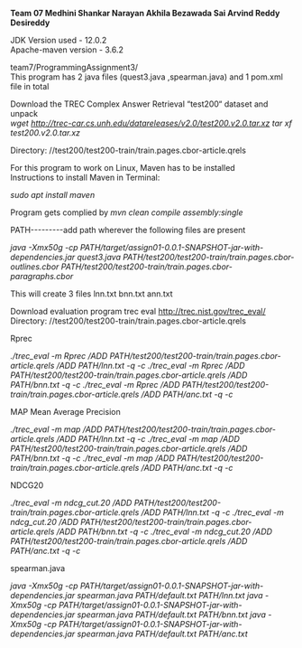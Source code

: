 **Team 07
Medhini Shankar Narayan
Akhila Bezawada
Sai Arvind Reddy Desireddy**


JDK Version used - 12.0.2  
Apache-maven version - 3.6.2  

team7/ProgrammingAssignment3/  
This program has 2 java files (quest3.java ,spearman.java) and 1 pom.xml file in total   


Download the TREC Complex Answer Retrieval “test200“ dataset and unpack  
*wget http://trec-car.cs.unh.edu/datareleases/v2.0/test200.v2.0.tar.xz
tar xf test200.v2.0.tar.xz*  

Directory: //test200/test200-train/train.pages.cbor-article.qrels

For this program to work on Linux, Maven has to be installed  
Instructions to install Maven in Terminal:

*sudo apt install maven*

Program gets complied by
*mvn clean compile assembly:single*

PATH---------add path wherever the following files are present

*java -Xmx50g -cp PATH/target/assign01-0.0.1-SNAPSHOT-jar-with-dependencies.jar quest3.java PATH/test200/test200-train/train.pages.cbor-outlines.cbor PATH/test200/test200-train/train.pages.cbor-paragraphs.cbor*


This will create 3 files lnn.txt bnn.txt ann.txt



Download evaluation program trec eval
http://trec.nist.gov/trec_eval/
Directory: //test200/test200-train/train.pages.cbor-article.qrels

Rprec

*./trec_eval -m Rprec /ADD PATH/test200/test200-train/train.pages.cbor-article.qrels /ADD PATH/lnn.txt -q -c
./trec_eval -m Rprec /ADD PATH/test200/test200-train/train.pages.cbor-article.qrels /ADD PATH/bnn.txt -q -c
./trec_eval -m Rprec /ADD PATH/test200/test200-train/train.pages.cbor-article.qrels /ADD PATH/anc.txt -q -c*


MAP Mean Average Precision

*./trec_eval -m map /ADD PATH/test200/test200-train/train.pages.cbor-article.qrels /ADD PATH/lnn.txt -q -c
./trec_eval -m map /ADD PATH/test200/test200-train/train.pages.cbor-article.qrels /ADD PATH/bnn.txt -q -c
./trec_eval -m map /ADD PATH/test200/test200-train/train.pages.cbor-article.qrels /ADD PATH/anc.txt -q -c*


NDCG20

*./trec_eval -m ndcg_cut.20 /ADD PATH/test200/test200-train/train.pages.cbor-article.qrels /ADD PATH/lnn.txt -q -c
./trec_eval -m ndcg_cut.20 /ADD PATH/test200/test200-train/train.pages.cbor-article.qrels /ADD PATH/bnn.txt -q -c
./trec_eval -m ndcg_cut.20 /ADD PATH/test200/test200-train/train.pages.cbor-article.qrels /ADD PATH/anc.txt -q -c*


spearman.java

*java -Xmx50g -cp PATH/target/assign01-0.0.1-SNAPSHOT-jar-with-dependencies.jar spearman.java PATH/default.txt PATH/lnn.txt
java -Xmx50g -cp PATH/target/assign01-0.0.1-SNAPSHOT-jar-with-dependencies.jar spearman.java PATH/default.txt PATH/bnn.txt
java -Xmx50g -cp PATH/target/assign01-0.0.1-SNAPSHOT-jar-with-dependencies.jar spearman.java PATH/default.txt PATH/anc.txt*







